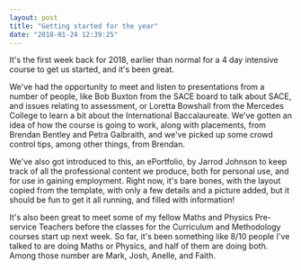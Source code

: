 ```yaml
---
layout: post
title: "Getting started for the year"
date: "2018-01-24 12:39:25"
---
```

It's the first week back for 2018, earlier than normal for a 4 day intensive course to get us started, and it's been great.

We've had the opportunity to meet and listen to presentations from a number of people, like Bob Buxton from the SACE board to talk about SACE, and issues relating to assessment, or Loretta Bowshall from the Mercedes College to learn a bit about the International Baccalaureate. We've gotten an idea of how the course is going to work, along with placements, from Brendan Bentley and Petra Galbraith, and we've picked up some crowd control tips, among other things, from Brendan.

We've also got introduced to this, an ePortfolio, by Jarrod Johnson to keep track of all the professional content we produce, both for personal use, and for use in gaining employment. Right now, it's bare bones, with the layout copied from the template, with only a few details and a picture added, but it should be fun to get it all running, and filled with information!

It's also been great to meet some of my fellow Maths and Physics Pre-service Teachers before the classes for the Curriculum and Methodology courses start up next week. So far, it's been something like 8/10 people I've talked to are doing Maths or Physics, and half of them are doing both. Among those number are Mark, Josh, Anelle, and Faith.
